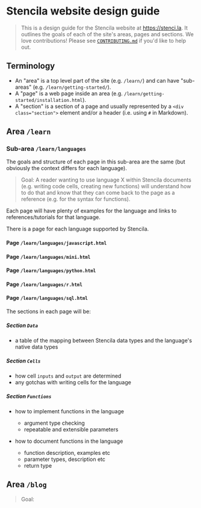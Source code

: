 # Stencila website design guide

> This is a design guide for the Stencila website at https://stenci.la.
It outlines the goals of each of the site's areas, pages and sections.
We love contributions! Please see [`CONTRIBUTING.md`](CONTRIBUTING.md) if you'd
like to help out.



## Terminology

- An "area" is a top level part of the site (e.g. `/learn/`) and can have "sub-areas" (e.g. `/learn/getting-started/`).
- A "page" is a web page inside an area (e.g. `/learn/getting-started/installation.html`).
- A "section" is a section of a page and usually represented by a `<div class="section">` element and/or a header (i.e. using `#` in Markdown).



## Area `/learn`

### Sub-area `/learn/languages`

The goals and structure of each page in this sub-area are the same (but obviously the context differs for each language).

> Goal: A reader wanting to use language X within Stencila documents (e.g. writing code cells, creating new functions) will understand how to do that and know that they can come back to the page as a reference (e.g. for the syntax for functions).

Each page will have plenty of examples for the language and links to references/tutorials for that language. 

There is a page for each language supported by Stencila.

#### Page `/learn/languages/javascript.html`
#### Page `/learn/languages/mini.html`
#### Page `/learn/languages/python.html`
#### Page `/learn/languages/r.html`
#### Page `/learn/languages/sql.html`

The sections in each page will be:

##### Section `Data`

- a table of the mapping between Stencila data types and the language's native data types

##### Section `Cells`

- how cell `inputs` and `output` are determined
- any gotchas with writing cells for the language

##### Section `Functions`

- how to implement functions in the language
	- argument type checking
	- repeatable and extensible parameters

- how to document functions in the language
	- function description, examples etc
	- parameter types, description etc
	- return type


## Area `/blog`

> Goal: 
